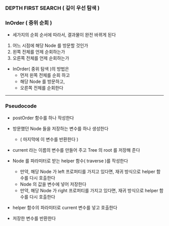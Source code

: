 ### DEPTH FIRST SEARCH ( 깊이 우선 탐색 )

### InOrder ( 중위 순회 )

- 세가지의 순회 순서에 따라서, 결과물이 완전 바뀌게 된다 

1. 어느 시점에 해당 Node 를 방문할 것인가
2. 왼쪽 전체를 언제 순회하는가
3. 오른쪽 전체를 언제 순회하는가


- InOrder( 중위 탐색 )의 방법은
  - 먼저 왼쪽 전체를 순회 하고 
  - 해당 Node 를 방문하고,
  - 오른쪽 전체를 순회한다

---

### Pseudocode

- postOrder 함수를 하나 작성한다


- 방문했던 Node 들을 저장하는 변수를 하나 생성한다
  - ( 마지막에 이 변수를 반환한다 )


- current 라는 이름의 변수를 만들어 주고 Tree 의 root 를 저장해 준다


- Node 를 파라미터로 받는 helper 함수( traverse )를 작성한다
  - 만약, 해당 Node 가 left 프로퍼티를 가지고 있다면, 재귀 방식으로 helper 함수를 다시 호출한다
  -  Node 의 값을 변수에 넣어 저장한다
  - 만약, 해당 Node 가 right 프로퍼티를 가지고 있다면, 재귀 방식으로 helper 함수를 다시 호출한다


- helper 함수의 파라미터로 current 변수를 넣고 호출한다


- 저장한 변수를 반환한다
